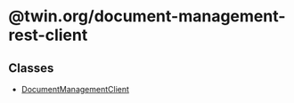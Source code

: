 # @twin.org/document-management-rest-client

## Classes

- [DocumentManagementClient](classes/DocumentManagementClient.md)
